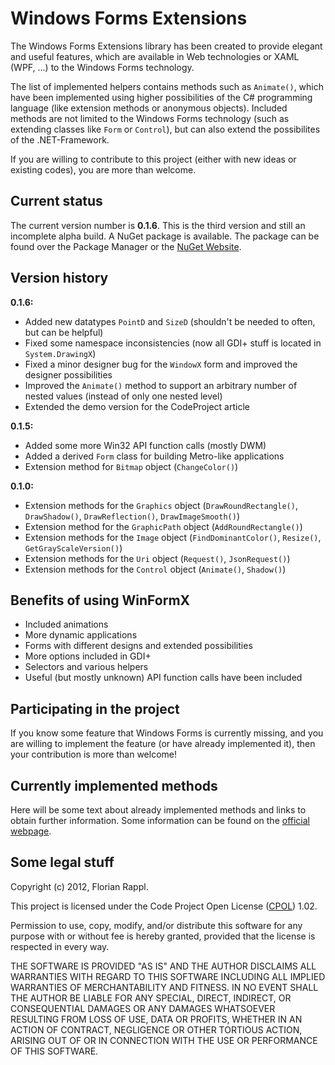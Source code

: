 Windows Forms Extensions
============================================================

The Windows Forms Extensions library has been created to provide elegant and
useful features, which are available in Web technologies or XAML (WPF, ...)
to the Windows Forms technology.

The list of implemented helpers contains methods such as `Animate()`, which
have been implemented using higher possibilities of the C# programming
language (like extension methods or anonymous objects). Included methods
are not limited to the Windows Forms technology (such as extending classes
like `Form` or `Control`), but can also extend the possibilites of the
.NET-Framework.

If you are willing to contribute to this project (either with new ideas or
existing codes), you are more than welcome.

Current status
-------------------------------------------------------

The current version number is **0.1.6**. This is the third version and still an
incomplete alpha build. A NuGet package is available. The package can be found
over the Package Manager or the [NuGet Website](https://www.nuget.org/packages/WinFormsX).

Version history
-------------------------------------------------------
**0.1.6:**

- Added new datatypes `PointD` and `SizeD` (shouldn't be needed to often, but can be helpful)
- Fixed some namespace inconsistencies (now all GDI+ stuff is located in `System.DrawingX`)
- Fixed a minor designer bug for the `WindowX` form and improved the designer possibilities
- Improved the `Animate()` method to support an arbitrary number of nested values (instead of only one nested level)
- Extended the demo version for the CodeProject article

**0.1.5:**

- Added some more Win32 API function calls (mostly DWM)
- Added a derived `Form` class for building Metro-like applications
- Extension method for `Bitmap` object (`ChangeColor()`)

**0.1.0:**

- Extension methods for the `Graphics` object (`DrawRoundRectangle()`, `DrawShadow()`, `DrawReflection()`, `DrawImageSmooth()`)
- Extension method for the `GraphicPath` object (`AddRoundRectangle()`)
- Extension methods for the `Image` object (`FindDominantColor()`, `Resize()`, `GetGrayScaleVersion()`)
- Extension methods for the `Uri` object (`Request()`, `JsonRequest()`)
- Extension methods for the `Control` object (`Animate()`, `Shadow()`)

Benefits of using WinFormX
-------------------------------------------------------

- Included animations
- More dynamic applications
- Forms with different designs and extended possibilities
- More options included in GDI+
- Selectors and various helpers
- Useful (but mostly unknown) API function calls have been included

Participating in the project
-------------------------------------------------------

If you know some feature that Windows Forms is currently missing, and you
are willing to implement the feature (or have already implemented it), then
your contribution is more than welcome!

Currently implemented methods
-------------------------------------------------------

Here will be some text about already implemented methods and links to obtain further information.
Some information can be found on the [official webpage](http://winformx.florian-rappl.de/index.html).

Some legal stuff
------------------

Copyright (c) 2012, Florian Rappl.

This project is licensed under the Code Project Open License
([CPOL](http://www.codeproject.com/info/cpol10.aspx)) 1.02.

Permission to use, copy, modify, and/or distribute this software for any
purpose with or without fee is hereby granted, provided that the license
is respected in every way.

THE SOFTWARE IS PROVIDED "AS IS" AND THE AUTHOR DISCLAIMS ALL WARRANTIES
WITH REGARD TO THIS SOFTWARE INCLUDING ALL IMPLIED WARRANTIES OF
MERCHANTABILITY AND FITNESS. IN NO EVENT SHALL THE AUTHOR BE LIABLE FOR
ANY SPECIAL, DIRECT, INDIRECT, OR CONSEQUENTIAL DAMAGES OR ANY DAMAGES
WHATSOEVER RESULTING FROM LOSS OF USE, DATA OR PROFITS, WHETHER IN AN
ACTION OF CONTRACT, NEGLIGENCE OR OTHER TORTIOUS ACTION, ARISING OUT OF
OR IN CONNECTION WITH THE USE OR PERFORMANCE OF THIS SOFTWARE.
